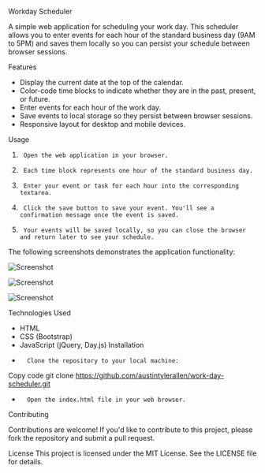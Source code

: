 Workday Scheduler

A simple web application for scheduling your work day. This scheduler allows you to enter events for each hour of the standard business day (9AM to 5PM) and saves them locally so you can persist your schedule between browser sessions.



Features

* Display the current date at the top of the calendar.
* Color-code time blocks to indicate whether they are in the past, present, or future.
* Enter events for each hour of the work day.
* Save events to local storage so they persist between browser sessions.
* Responsive layout for desktop and mobile devices.



Usage

1. 		Open the web application in your browser.
2.		Each time block represents one hour of the standard business day.
3.		Enter your event or task for each hour into the corresponding textarea.
4.		Click the save button to save your event. You'll see a confirmation message once the event is saved.
5. 		Your events will be saved locally, so you can close the browser and return later to see your schedule.

The following screenshots demonstrates the application functionality:

![Screenshot](full.png)

![Screenshot](colors.png)

![Screenshot](stored.png)

Technologies Used

* HTML
* CSS (Bootstrap)
* JavaScript (jQuery, Day.js)
Installation
* 		Clone the repository to your local machine:
Copy code
git clone https://github.com/austintylerallen/work-day-scheduler.git
* 		Open the index.html file in your web browser.



Contributing

Contributions are welcome! If you'd like to contribute to this project, please fork the repository and submit a pull request.



License
This project is licensed under the MIT License. See the LICENSE file for details.

